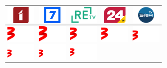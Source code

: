 | ![](https://raw.githubusercontent.com/RevGear/logo/master/Countries/LV/LTV1.png)| ![](https://raw.githubusercontent.com/RevGear/logo/master/Countries/LV/LTV7.png)| ![](https://raw.githubusercontent.com/RevGear/logo/master/Countries/LV/ReTV.png)| ![](https://raw.githubusercontent.com/RevGear/logo/master/Countries/LV/RigaTV24.png)| ![](https://raw.githubusercontent.com/RevGear/logo/master/Countries/LV/SeaTV.png)| 
|:---:|:---:|:---:|:---:|:---:| 
| ![](https://raw.githubusercontent.com/RevGear/logo/master/Countries/LV/TV3Film.png)| ![](https://raw.githubusercontent.com/RevGear/logo/master/Countries/LV/TV3Life.png)| ![](https://raw.githubusercontent.com/RevGear/logo/master/Countries/LV/TV3Mini.png)| ![](https://raw.githubusercontent.com/RevGear/logo/master/Countries/LV/TV3Plus.png)| ![](https://raw.githubusercontent.com/RevGear/logo/master/Countries/LV/TV3Sport.png)| 
| ![](https://raw.githubusercontent.com/RevGear/logo/master/Countries/LV/TV3Sport2.png)| ![](https://raw.githubusercontent.com/RevGear/logo/master/Countries/LV/TV3Sport3.png)| ![](https://raw.githubusercontent.com/RevGear/logo/master/Countries/LV/TV3SportOpen.png) | 
